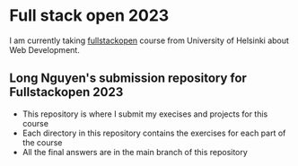 # Full stack open 2023
I am currently taking [fullstackopen](https://fullstackopen.com/en/) course from University of Helsinki about Web Development.

## Long Nguyen's submission repository for Fullstackopen 2023 
- This repository is where I submit my execises and projects for this course
- Each directory in this repository contains the exercises for each part of the course
- All the final answers are in the main branch of this repository


